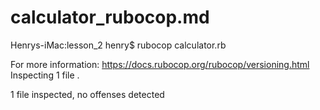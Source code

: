 
# calculator_rubocop.md

Henrys-iMac:lesson_2 henry$ rubocop calculator.rb

For more information: https://docs.rubocop.org/rubocop/versioning.html
Inspecting 1 file
.

1 file inspected, no offenses detected
